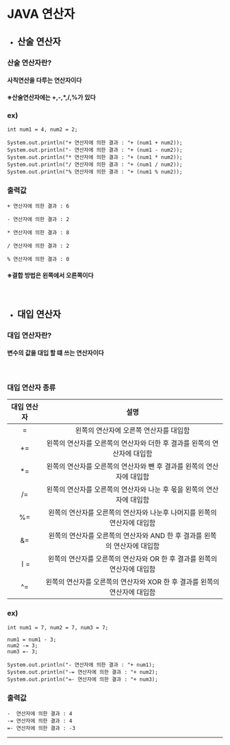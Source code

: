 # JAVA 연산자

* ## 산술 연산자
### 산술 연산자란?
#### 사칙연산을 다루는 연산자이다
#### ※산술연산자에는 +,-,*,/,%가 있다
### ex)
```
int num1 = 4, num2 = 2;

System.out.println("+ 연산자에 의한 결과 : "+ (num1 + num2));
System.out.println("- 연산자에 의한 결과 : "+ (num1 - num2));
System.out.println("* 연산자에 의한 결과 : "+ (num1 * num2));
System.out.println("/ 연산자에 의한 결과 : "+ (num1 / num2));
System.out.println("% 연산자에 의한 결과 : "+ (num1 % num2));
```
### 출력값
```
+ 연산자에 의한 결과 : 6

- 연산자에 의한 결과 : 2

* 연산자에 의한 결과 : 8

/ 연산자에 의한 결과 : 2

% 연산자에 의한 결과 : 0
```
#### ※결합 방법은 왼쪽에서 오른쪽이다
<br>

* ## 대입 연산자
### 대입 연산자란?
#### 변수의 값을 대입 할 떄 쓰는 연산자이다
<br>

### 대입 연산자 종류
|대입 연산자|설명|
|:---:|:---:|
|=|왼쪽의 연산자에 오른쪽 연산자를 대입함|
|+=|왼쪽의 연산자를 오른쪽의 연산자와 더한 후 결과를 왼쪽의 연산자에 대입함|
|*=|왼쪽의 연산자를 오른쪽의 연산자와 뺀 후 결과를 왼쪽의 연산자에 대입함|
|/=|왼쪽의 연산자를 오른쪽의 연산자와 나눈 후 몫을 왼쪽의 연산자에 대입함|
|%=|왼쪽의 연산자를 오른쪽의 연산자와 나눈후 나머지를  왼쪽의 연산자에 대입함|
|&=|왼쪽의 연산자를 오른쪽의 연산자와 AND 한 후 결과를 왼쪽의 연산자에 대입함|
|ㅣ=|왼쪽의 연산자를 오른쪽의 연산자와 OR 한 후 결과를 왼쪽의 연산자에 대입함|
|^=|왼쪽의 연산자를 오른쪽의 연산자와 XOR 한 후 결과를 왼쪽의 연산자에 대입함|
### ex)
```
int num1 = 7, num2 = 7, num3 = 7;

num1 = num1 - 3;
num2 -= 3;
num3 =- 3;

System.out.println("- 연산자에 의한 결과 : "+ num1);
System.out.println("-= 연산자에 의한 결과 : "+ num2);
System.out.println("=- 연산자에 의한 결과 : "+ num3);
```
### 출력값
```
-  연산자에 의한 결과 : 4
-= 연산자에 의한 결과 : 4
=- 연산자에 의한 결과 : -3
```
- - -
